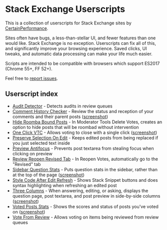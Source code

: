 # Stack Exchange Userscripts

This is a collection of userscripts for Stack Exchange sites by [CertainPerformance](https://stackoverflow.com/users/9515207/certainperformance).

Sites often have bugs, a less-than-stellar UI, and fewer features than one would like. Stack Exchange is no exception. Userscripts can fix all of this, and significantly improve your browsing experience. Saved clicks, UI tweaks, and automatic data processing can make your life much easier.

Scripts are intended to be compatible with browsers which support ES2017 (Chrome 55+, FF 52+).

Feel free to [report issues](https://github.com/CertainPerformance/Stack-Exchange-Userscripts/issues).

## Userscript index

- [Audit Detector](https://github.com/CertainPerformance/Stack-Exchange-Userscripts/tree/master/Audit-Detector) - Detects audits in review queues
- [Comment History Checker](https://github.com/CertainPerformance/Stack-Exchange-Userscripts/tree/master/Comment-History-Checker) - Review the status and reception of your comments and their parent posts ([screenshot](https://raw.githubusercontent.com/CertainPerformance/Stack-Exchange-Userscripts/master/Comment-History-Checker/userscript-screenshot.png))
- [Hide Roomba Bound Posts](https://github.com/CertainPerformance/Stack-Exchange-Userscripts/tree/master/Hide-Roomba-Bound-Posts) - In Moderator Tools Delete Votes, creates an option to hide posts that will be roombad without intervention
- [One Click VTC](https://github.com/CertainPerformance/Stack-Exchange-Userscripts/tree/master/One-Click-VTC) - Allows voting to close with a single click ([screenshot](https://raw.githubusercontent.com/CertainPerformance/Stack-Exchange-Userscripts/master/One-Click-VTC/userscript-screenshot.png))
- [Preserve Selection On Edit](https://github.com/CertainPerformance/Stack-Exchange-Userscripts/tree/master/Preserve-Selection-On-Edit) - Keeps edited posts from being replaced if you just selected text inside
- [Preview Antifocus](https://github.com/CertainPerformance/Stack-Exchange-Userscripts/tree/master/Preview-Antifocus) - Prevents post textarea from stealing focus when clicking on preview
- [Review Reopen Revised Tab](https://github.com/CertainPerformance/Stack-Exchange-Userscripts/tree/master/Review-Reopen-Revised-Tab) - In Reopen Votes, automatically go to the "Revised" tab
- [Sidebar Question Stats](https://github.com/CertainPerformance/Stack-Exchange-Userscripts/tree/master/Sidebar-Question-Stats) - Puts question stats in the sidebar, rather than at the top of the page ([screenshot](https://raw.githubusercontent.com/CertainPerformance/Stack-Exchange-Userscripts/master/Sidebar-Question-Stats/userscript-screenshot.png))
- [Style Code After Edit Refresh](https://github.com/CertainPerformance/Stack-Exchange-Userscripts/tree/master/Style-Code-After-Edit-Refresh) - Shows Stack Snippet buttons and does syntax highlighting when refreshing an edited post
- [Three Columns](https://github.com/CertainPerformance/Stack-Exchange-Userscripts/tree/master/Three-Columns) - When answering, editing, or asking, displays the question page, post textarea, and post preview in side-by-side columns ([screenshot](https://raw.githubusercontent.com/CertainPerformance/Stack-Exchange-Userscripts/master/Three-Columns/userscript-screenshot.png))
- [Voted Posts Stats](https://github.com/CertainPerformance/Stack-Exchange-Userscripts/tree/master/Voted-Posts-Stats) - Shows the scores and status of posts you've voted on ([screenshot](https://raw.githubusercontent.com/CertainPerformance/Stack-Exchange-Userscripts/master/Voted-Posts-Stats/userscript-screenshot.png))
- [Vote From Review](https://github.com/CertainPerformance/Stack-Exchange-Userscripts/tree/master/Vote-From-Review) - Allows voting on items being reviewed from review queues
